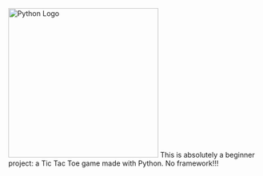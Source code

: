 <img src="https://github.com/user-attachments/assets/d9c56cef-e791-42cd-a6d0-ed8fe1bee655" alt="Python Logo" width="300"/>
This is absolutely a beginner project: a Tic Tac Toe game made with Python. No framework!!!

